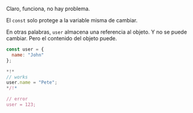 Claro, funciona, no hay problema.

El `const` solo protege a la variable misma de cambiar.

En otras palabras, `user` almacena una referencia al objeto. Y no se puede cambiar. Pero el contenido del objeto puede.

```js run
const user = {
  name: "John"
};

*!*
// works
user.name = "Pete";
*/!*

// error
user = 123;
```
